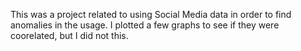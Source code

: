 This was a project related to using Social Media data in order to find anomalies in the usage. I plotted a few graphs to see if they were
coorelated, but I did not this.

